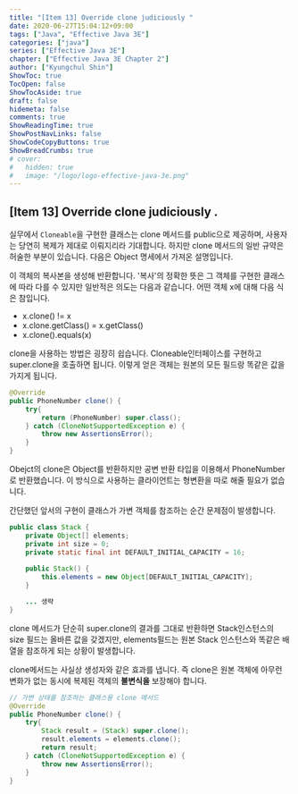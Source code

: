 ```yaml
---
title: "[Item 13] Override clone judiciously "
date: 2020-06-27T15:04:12+09:00
tags: ["Java", "Effective Java 3E"]
categories: ["java"]
series: ["Effective Java 3E"]
chapter: ["Effective Java 3E Chapter 2"]
author: ["Kyungchul Shin"]
ShowToc: true
TocOpen: false
ShowTocAside: true
draft: false
hidemeta: false
comments: true
ShowReadingTime: true
ShowPostNavLinks: false
ShowCodeCopyButtons: true
ShowBreadCrumbs: true
# cover:
#   hidden: true
#   image: "/logo/logo-effective-java-3e.png"
---
```

## [Item 13] Override clone judiciously .

실무에서 `Cloneable`을 구현한 클래스는 clone 메서드를 public으로 제공하며, 사용자는 당연히 복제가 제대로 이뤄지리라 기대합니다.
하지만 clone 메서드의 일반 규약은 허술한 부분이 있습니다. 다음은 Object 명세에서 가져온 설명입니다.
   
이 객체의 복사본을 생성해 반환합니다. '복사'의 정확한 뜻은 그 객체를 구현한 클래스에 따라 다를 수 있지만 일반적은 의도는 다음과 같습니다. 어떤 객체 x에 대해 다음 식은 참입니다.
- x.clone() != x
- x.clone.getClass() = x.getClass()
- x.clone().equals(x)

clone을 사용하는 방법은 굉장히 쉽습니다. Cloneable인터페이스를 구현하고 super.clone을 호출하면 됩니다. 이렇게 얻은 객체는 원본의 모든 필드랑 똑같은 값을 가지게 됩니다.
``` java
@Override
public PhoneNumber clone() {
    try{
        return (PhoneNumber) super.class();
    } catch (CloneNotSupportedException e) {
        throw new AssertionsError();
    }
}
```
Obejct의 clone은 Object를 반환하지만 공변 반환 타입을 이용해서 PhoneNumber로 반환했습니다. 이 방식으로 사용하는 클라이언트는 형변환을 따로 해줄 필요가 없습니다.
   
간단했던 앞서의 구현이 클래스가 가변 객체를 참조하는 순간 문제점이 발생합니다.
``` java
public class Stack {
    private Object[] elements;
    private int size = 0;
    private static final int DEFAULT_INITIAL_CAPACITY = 16;
    
    public Stack() {
        this.elements = new Object[DEFAULT_INITIAL_CAPACITY];
    }

    ... 생략
}
```
clone 메서드가 단순히 super.clone의 결과를 그대로 반환하면 Stack인스턴스의 size 필드는 올바른 값을 갖겠지만, elements필드는 원본 Stack 인스턴스와 똑같은 배열을 참조하게 되는 상황이 발생합니다.
   
clone메서드는 사실상 생성자와 같은 효과를 냅니다. 즉 clone은 원본 객체에 아무런 변화가 없는 동시에 복제된 객체의 **불변식을** 보장해야 합니다.
``` java
// 가변 상태를 참조하는 클래스용 clone 메서드
@Override
public PhoneNumber clone() {
    try{
        Stack result = (Stack) super.clone();
        result.elements = elements.clone();
        return result;
    } catch (CloneNotSupportedException e) {
        throw new AssertionsError();
    }
}
```


